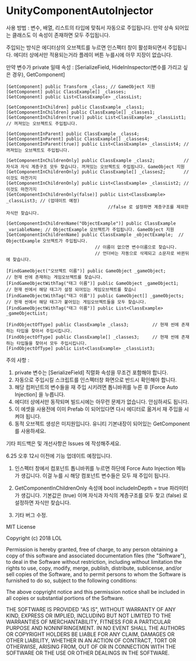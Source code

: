 # UnityComponentAutoInjector

사용 방법 : 변수, 배열, 리스트의 타입에 맞춰서 자동으로 주입됩니다.
만약 상속 되어있는 클래스도 이 속성이 존재하면 모두 주입됩니다.

주입되는 방식은 에디터상의 오브젝트를 누르면 인스펙터 창이 활성화되면서 주입됩니다.
에디터 상에서만 적용되는거라 플레이 버튼 누를시에 아무 지장이 없습니다.
  
만약 변수가 private 일때 속성 :
[SerializeField, HideInInspector(변수를 가리고 싶은 경우), GetComponent]

	[GetComponent] public Transform _class; // GameObject 지원
	[GetComponent] public ClassExample[] _classes;
	[GetComponent] public List<ClassExample> _classList;

	[GetComponentInChildren] public ClassExample _class1;
	[GetComponentInChildren] public ClassExample[] _classes1;
	[GetComponentInChildren(true)] public List<ClassExample> _classList1; // 꺼져있는 오브젝트도 주입됩니다.
	
	[GetComponentInParent] public ClassExample _class4;
	[GetComponentInParent] public ClassExample[] _classes4;
	[GetComponentInParent(true)] public List<ClassExample> _classList4; // 꺼져있는 오브젝트도 주입됩니다.

	[GetComponentInChildrenOnly] public ClassExample _class2;           // 자식과 자식 계층구조 모두 찾습니다. 꺼져있는 오브젝트도 주입됩니다. GameObject 지원
	[GetComponentInChildrenOnly] public ClassExample[] _classes2;       // 이것도 마찬가지
	[GetComponentInChildrenOnly] public List<ClassExample> _classList2; // 이것도 마찬가지
	[GetComponentInChildrenOnly(false)] public List<ClassExample> _classList3; // (업데이트 예정)
										   //false 로 설정하면 계층구조를 제외한 자식만 찾습니다.

	[GetComponentInChildrenName("ObjectExample")] public ClassExample _variableName; // ObjectExample 오브젝트가 주입됩니다. GameObject 지원
	[GetComponentInChildrenName] public ClassExample _objectExample;  // ObjectExample 오브젝트가 주입됩니다.
									  // 이름이 없으면 변수이름으로 찾습니다.
									  // 언더바는 자동으로 삭제되고 소문자로 바뀐뒤에 찾습니다.

	[FindGameObject("오브젝트 이름")] public GameObject _gameObject;         // 현재 씬에 존재하는 게임오브젝트를 찾습니다.
	[FindGameObjectWithTag("태그 이름")] public GameObject _gameObject1;     // 현재 씬에서 해당 태그가 설정 되어있는 게임오브젝트를 찾습니
	[FindGameObjectWithTag("태그 이름")] public GameObject[] _gameObjects;   // 현재 씬에서 해당 태그가 붙어있는 게임오브젝트들을 모두 찾습니다.
	[FindGameObjectWithTag("태그 이름")] public List<ClassExample> _gameObjectList;

	[FindObjectOfType] public ClassExample _class3;         // 현재 씬에 존재하는 타입을 찾아서 주입시킵니다.
	[FindObjectOfType] public ClassExample[] _classes3;     // 현재 씬에 존재하는 타입들을 찾아서 모두 주입시킵니다.
	[FindObjectOfType] public List<ClassExample> _classList3;
  
  
  
주의 사항 :
  1. private 변수는 [SerializeField] 직렬화 속성을 무조건 포함해야 합니다.
  2. 자동으로 주입시킬 스크립트를 인스펙터창 화면으로 반드시 확인해야 합니다.
  3. 해당 컴퍼넌트의 변수들을 재 주입 시키려면 톱니바퀴를 누른 후 [Force Auto Injection] 을 누릅니다.
  4. 에디터 상에서만 동작되며 빌드시에는 아무런 문제가 없습니다. 안심하셔도 됩니다.
  5. 이 에셋을 사용전에 이미 Prefab 이 되어있다면 다시 에디터로 옮겨서 재 주입을 시켜야 됩니다.
  6. 동적 오브젝트 생성은 미지원입니다. 유니티 기본내장이 되어있는 GetComponent 를 사용하세요.
  
기타 피드백은 및 개선사항은 Issues 에 작성해주세요.


6.25 오후 12시 이전에 기능 업데이트 예정입니다.

1. 인스펙터 창에서 컴포넌트 톱니바퀴를 누르면 하단에 Force Auto Injection 메뉴가 생깁니다.
   이걸 누를 시 해당 컴포넌트 변수들은 모두 재 주입이 됩니다.
   
2. GetComponentInChildrenOnly 속성에 bool includeInDepth = true 파라미터가 생깁니다. 
   기본값은 (true) 이며 자식과 자식의 계층구조를 모두 찾고 (false) 로 설정하면 자식만 찾습니다.
   
3. 기타 버그 수정.

MIT License

Copyright (c) 2018 LOL

Permission is hereby granted, free of charge, to any person obtaining a copy
of this software and associated documentation files (the "Software"), to deal
in the Software without restriction, including without limitation the rights
to use, copy, modify, merge, publish, distribute, sublicense, and/or sell
copies of the Software, and to permit persons to whom the Software is
furnished to do so, subject to the following conditions:

The above copyright notice and this permission notice shall be included in all
copies or substantial portions of the Software.

THE SOFTWARE IS PROVIDED "AS IS", WITHOUT WARRANTY OF ANY KIND, EXPRESS OR
IMPLIED, INCLUDING BUT NOT LIMITED TO THE WARRANTIES OF MERCHANTABILITY,
FITNESS FOR A PARTICULAR PURPOSE AND NONINFRINGEMENT. IN NO EVENT SHALL THE
AUTHORS OR COPYRIGHT HOLDERS BE LIABLE FOR ANY CLAIM, DAMAGES OR OTHER
LIABILITY, WHETHER IN AN ACTION OF CONTRACT, TORT OR OTHERWISE, ARISING FROM,
OUT OF OR IN CONNECTION WITH THE SOFTWARE OR THE USE OR OTHER DEALINGS IN THE
SOFTWARE.
